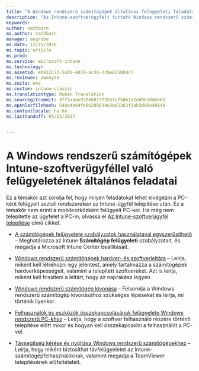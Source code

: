 ```yaml
---
title: "A Windows rendszerű számítógépek általános felügyeleti feladatai | Microsoft Docs"
description: "Az Intune-szoftverügyfélt futtató Windows rendszerű számítógépek felügyeletének különböző módozatai."
keywords: 
author: nathbarn
ms.author: nathbarn
manager: angrobe
ms.date: 12/15/2016
ms.topic: article
ms.prod: 
ms.service: microsoft-intune
ms.technology: 
ms.assetid: eb912c73-54d2-4d78-ac34-3cbe825804c7
ms.reviewer: owenyen
ms.suite: ems
ms.custom: intune-classic
ms.translationtype: Human Translation
ms.sourcegitcommit: 9ff1adae93fe6873f5551cf58b1a2e89638dee85
ms.openlocfilehash: 548a4b84fe662d5634e2b82363f2ab3d86e48849
ms.contentlocale: hu-hu
ms.lasthandoff: 05/23/2017


---
```


# <a name="common-windows-pc-management-tasks-with-the-intune-software-client"></a>A Windows rendszerű számítógépek Intune-szoftverügyféllel való felügyeletének általános feladatai
Ez a témakör azt sorolja fel, hogy milyen feladatokat lehet elvégezni a PC-ként felügyelt asztali rendszereken az Intune-ügyfél telepítése után. Ez a témakör nem érinti a mobileszközként felügyelt PC-ket. Ha még nem telepítette az ügyfelet a PC-in, olvassa el [Az Intune-szoftverügyfél telepítése](install-the-windows-pc-client-with-microsoft-intune.md) című cikket.


- [A számítógépek felügyelete szabályzatok használatával egyszerűsíthető](use-policies-to-simplify-windows-pc-management.md) – Meghatározza az Intune **Számítógép felügyeleti** szabályzatait, és megadja a Microsoft Intune Center beállításait.

- [Windows rendszerű számítógépek hardver- és szoftverleltára](view-hardware-and-software-inventory-for-windows-pcs-in-microsoft-intune.md) – Leírja, miként kell létrehozni egy jelentést, amely tartalmazza a számítógépek hardverképességeit, valamint a telepített szoftvereket. Azt is leírja, miként kell frissíteni a leltárt, hogy az naprakész legyen.

- [Windows rendszerű számítógép kivonása](retire-a-windows-pc-with-microsoft-intune.md) – Felsorolja a Windows rendszerű számítógép kivonásához szükséges lépéseket és leírja, mi történik ilyenkor.

- [Felhasználók és eszközök összekapcsolásának felügyelete Windows rendszerű PC-khez](manage-user-device-linking-for-windows-pcs-with-microsoft-intune.md) – Leírja, hogy a szoftver felhasználó részére történő telepítése előtt mikor és hogyan kell összekapcsolni a felhasználót a PC-vel.

- [Távsegítség kérése és nyújtása Windows rendszerű számítógépekhez](request-and-provide-remote-assistance-for-windows-pcs-in-microsoft-intune.md) – Leírja, hogy miként biztosíthat távfelügyeletet az Intune-számítógépfelhasználóknak, valamint megadja a TeamViewer telepítésének előfeltételeit.



